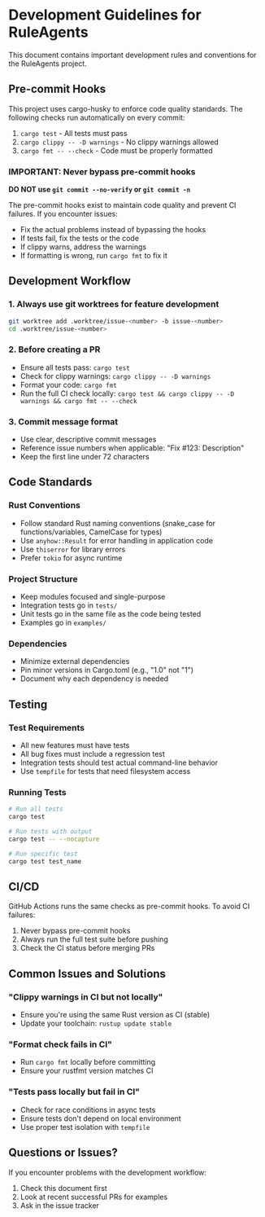 # Development Guidelines for RuleAgents

This document contains important development rules and conventions for the RuleAgents project.

## Pre-commit Hooks

This project uses cargo-husky to enforce code quality standards. The following checks run automatically on every commit:

1. `cargo test` - All tests must pass
2. `cargo clippy -- -D warnings` - No clippy warnings allowed
3. `cargo fmt -- --check` - Code must be properly formatted

### IMPORTANT: Never bypass pre-commit hooks

**DO NOT use `git commit --no-verify` or `git commit -n`**

The pre-commit hooks exist to maintain code quality and prevent CI failures. If you encounter issues:
- Fix the actual problems instead of bypassing the hooks
- If tests fail, fix the tests or the code
- If clippy warns, address the warnings
- If formatting is wrong, run `cargo fmt` to fix it

## Development Workflow

### 1. Always use git worktrees for feature development
```bash
git worktree add .worktree/issue-<number> -b issue-<number>
cd .worktree/issue-<number>
```

### 2. Before creating a PR
- Ensure all tests pass: `cargo test`
- Check for clippy warnings: `cargo clippy -- -D warnings`
- Format your code: `cargo fmt`
- Run the full CI check locally: `cargo test && cargo clippy -- -D warnings && cargo fmt -- --check`

### 3. Commit message format
- Use clear, descriptive commit messages
- Reference issue numbers when applicable: "Fix #123: Description"
- Keep the first line under 72 characters

## Code Standards

### Rust Conventions
- Follow standard Rust naming conventions (snake_case for functions/variables, CamelCase for types)
- Use `anyhow::Result` for error handling in application code
- Use `thiserror` for library errors
- Prefer `tokio` for async runtime

### Project Structure
- Keep modules focused and single-purpose
- Integration tests go in `tests/`
- Unit tests go in the same file as the code being tested
- Examples go in `examples/`

### Dependencies
- Minimize external dependencies
- Pin minor versions in Cargo.toml (e.g., "1.0" not "1")
- Document why each dependency is needed

## Testing

### Test Requirements
- All new features must have tests
- All bug fixes must include a regression test
- Integration tests should test actual command-line behavior
- Use `tempfile` for tests that need filesystem access

### Running Tests
```bash
# Run all tests
cargo test

# Run tests with output
cargo test -- --nocapture

# Run specific test
cargo test test_name
```

## CI/CD

GitHub Actions runs the same checks as pre-commit hooks. To avoid CI failures:
1. Never bypass pre-commit hooks
2. Always run the full test suite before pushing
3. Check the CI status before merging PRs

## Common Issues and Solutions

### "Clippy warnings in CI but not locally"
- Ensure you're using the same Rust version as CI (stable)
- Update your toolchain: `rustup update stable`

### "Format check fails in CI"
- Run `cargo fmt` locally before committing
- Ensure your rustfmt version matches CI

### "Tests pass locally but fail in CI"
- Check for race conditions in async tests
- Ensure tests don't depend on local environment
- Use proper test isolation with `tempfile`

## Questions or Issues?

If you encounter problems with the development workflow:
1. Check this document first
2. Look at recent successful PRs for examples
3. Ask in the issue tracker